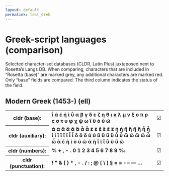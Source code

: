 ```yaml
---
layout: default
permalink: test_Grek
---
```


<h1>Greek-script languages (comparison)</h1>

<p>Selected character-set databases (CLDR, Latin Plus) juxtaposed next to Rosetta’s Langs DB. When comparing, characters that are included in “Rosetta (base)” are marked grey, any additional characters are marked red. Only “base” fields are compared. The third column indicates the status of the field.<p>

<h2>Modern Greek (1453-) (ell)</h2>

<table>
 <tr><th>cldr (base):</th><td><strong>ΐ</strong> <strong>ά</strong> <strong>έ</strong> <strong>ή</strong> <strong>ί</strong> <strong>ΰ</strong> <strong>α</strong> <strong>β</strong> <strong>γ</strong> <strong>δ</strong> <strong>ε</strong> <strong>ζ</strong> <strong>η</strong> <strong>θ</strong> <strong>ι</strong> <strong>κ</strong> <strong>λ</strong> <strong>μ</strong> <strong>ν</strong> <strong>ξ</strong> <strong>ο</strong> <strong>π</strong> <strong>ρ</strong> <strong>ς</strong> <strong>σ</strong> <strong>τ</strong> <strong>υ</strong> <strong>φ</strong> <strong>χ</strong> <strong>ψ</strong> <strong>ω</strong> <strong>ϊ</strong> <strong>ϋ</strong> <strong>ό</strong> <strong>ύ</strong> <strong>ώ</strong> </td><td>☑︎</td></tr>
<tr><th>cldr (auxiliary):</th><td><strong>ἀ</strong> <strong>ἁ</strong> <strong>ἂ</strong> <strong>ἃ</strong> <strong>ἄ</strong> <strong>ἅ</strong> <strong>ἆ</strong> <strong>ἇ</strong> <strong>ἐ</strong> <strong>ἑ</strong> <strong>ἒ</strong> <strong>ἓ</strong> <strong>ἔ</strong> <strong>ἕ</strong> <strong>ἠ</strong> <strong>ἡ</strong> <strong>ἢ</strong> <strong>ἣ</strong> <strong>ἤ</strong> <strong>ἥ</strong> <strong>ἦ</strong> <strong>ἧ</strong> <strong>ἰ</strong> <strong>ἱ</strong> <strong>ἲ</strong> <strong>ἳ</strong> <strong>ἴ</strong> <strong>ἵ</strong> <strong>ἶ</strong> <strong>ἷ</strong> <strong>ὂ</strong> <strong>ὃ</strong> <strong>ὄ</strong> <strong>ὐ</strong> <strong>ὑ</strong> <strong>ὒ</strong> <strong>ὓ</strong> <strong>ὔ</strong> <strong>ὕ</strong> <strong>ὖ</strong> <strong>ὗ</strong> <strong>ὢ</strong> <strong>ὣ</strong> <strong>ὤ</strong> <strong>ὥ</strong> <strong>ὦ</strong> <strong>ὧ</strong> <strong>ὰ</strong> <strong>ὲ</strong> <strong>ὴ</strong> <strong>ὶ</strong> <strong>ὸ</strong> <strong>ὺ</strong> <strong>ὼ</strong> <strong>ᾶ</strong> <strong>ῆ</strong> <strong>ῒ</strong> <strong>ῖ</strong> <strong>ῗ</strong> <strong>ῢ</strong> <strong>ῦ</strong> <strong>ῧ</strong> <strong>ῶ</strong> </td><td>☑︎</td></tr>
<tr><th>cldr (numbers):</th><td><strong>%</strong> <strong>+</strong> <strong>,</strong> <strong>-</strong> <strong>.</strong> <strong>0</strong> <strong>1</strong> <strong>2</strong> <strong>3</strong> <strong>4</strong> <strong>5</strong> <strong>6</strong> <strong>7</strong> <strong>8</strong> <strong>9</strong> <strong>‰</strong> </td><td>☑︎</td></tr>
<tr><th>cldr (punctuation):</th><td><strong>!</strong> <strong>"</strong> <strong>&</strong> <strong>(</strong> <strong>)</strong> <strong>*</strong> <strong>,</strong> <strong>-</strong> <strong>.</strong> <strong>/</strong> <strong>:</strong> <strong>;</strong> <strong>@</strong> <strong>[</strong> <strong>\</strong> <strong>]</strong> <strong>§</strong> <strong>«</strong> <strong>»</strong> <strong>‐</strong> <strong>–</strong> <strong>—</strong> <strong>…</strong> </td><td>☑︎</td></tr>
 </table>

